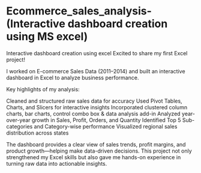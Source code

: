 # Ecommerce_sales_analysis-(Interactive dashboard creation using MS excel)
Interactive dashboard creation using excel
 Excited to share my first Excel project! 

I worked on E-commerce Sales Data (2011–2014) and built an interactive dashboard in Excel to analyze business performance.

Key highlights of my analysis:

Cleaned and structured raw sales data for accuracy
Used Pivot Tables, Charts, and Slicers for interactive insights
Incorporated clustered column charts, bar charts, control combo box & data analysis add-in
Analyzed year-over-year growth in Sales, Profit, Orders, and Quantity
Identified Top 5 Sub-categories and Category-wise performance
Visualized regional sales distribution across states

 The dashboard provides a clear view of sales trends, profit margins, and product growth—helping make data-driven decisions.
This project not only strengthened my Excel skills but also gave me hands-on experience in turning raw data into actionable insights. 
